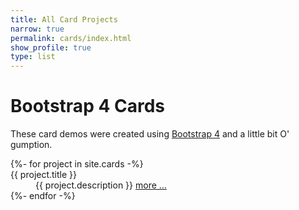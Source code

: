 ```yaml
---
title: All Card Projects
narrow: true
permalink: cards/index.html
show_profile: true
type: list
---
```


<h1>Bootstrap 4 Cards</h1>
<p>These card demos were created using <a href="https://getbootstrap.com">Bootstrap 4</a> and a little bit O' gumption.</p>


<dl class="row">
{%- for project in site.cards -%}
<dt class="col-sm-3">{{ project.title }}</dt>
<dd class="col-sm-9">{{ project.description }} <a href="{{ site.baseurl }}{{ project.url }}">more &hellip;</a></dd>
{%- endfor -%}
</dl>